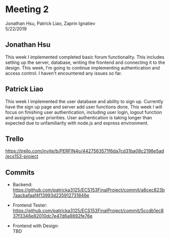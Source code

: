 # Meeting 2
Jonathan Hsu, Patrick Liao, Zaprin Ignatiev  
5/22/2019

## Jonathan Hsu
This week I implemented completed basic forum functionality. This includes setting up the server, database, writing the frontend and connecting it to the design. This week, I'm going to continue implementing authentication and access control. I haven't encountered any issues so far. 

## Patrick Liao
This week I implemented the user database and ability to sign up. Currently
have the sign up page and server add user functions done. This week I will 
focus on finishing user authentication, including user login, logout function
and assigning user priorities. User authentication is taking longer than expected
due to unfamiliarity with node.js and express environment.

## Trello
https://trello.com/invite/b/PERFlN4o/4427563571f6da7cd31ba08c2198e5ad/ecs153-project

## Commits
- Backend:  
https://github.com/patricka3125/ECS153FinalProject/commit/a8cec823b7aacbafaaf4f13993d235912731846e

- Frontend Tester:  
https://github.com/patricka3125/ECS153FinalProject/commit/5ccdb1ec837f3346e82010dc7e47d6a9892fe76e

- Frontend with Design:  
TBD
